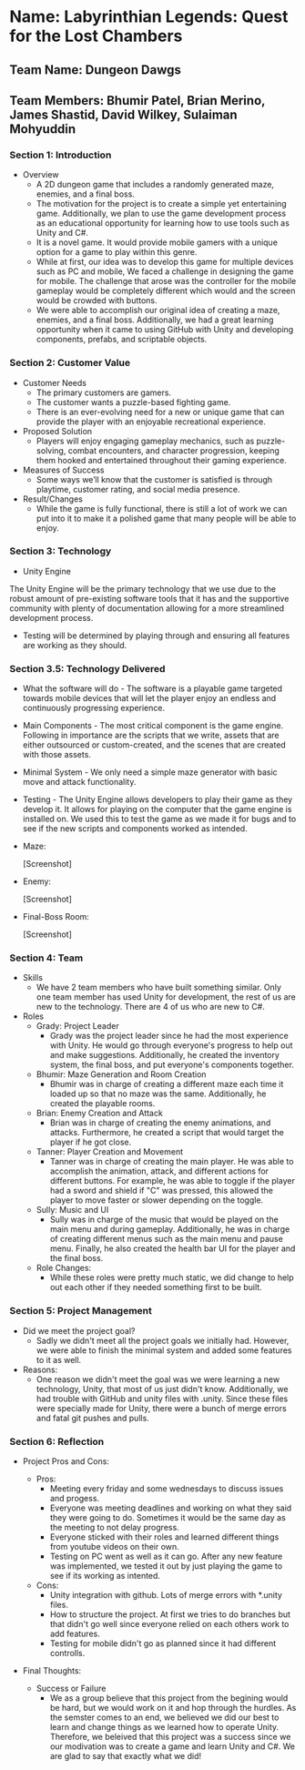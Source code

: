 # Name: Labyrinthian Legends: Quest for the Lost Chambers

## Team Name: Dungeon Dawgs

## Team Members: Bhumir Patel, Brian Merino, James Shastid, David Wilkey, Sulaiman Mohyuddin

### Section 1: Introduction
* Overview
    * A 2D dungeon game that includes a randomly generated maze, enemies, and a final boss.
    * The motivation for the project is to create a simple yet entertaining game. Additionally, we plan to use the game development process as an educational opportunity for learning how to use tools such as Unity and C#.
    * It is a novel game. It would provide mobile gamers with a unique option for a game to play within this genre.
    * While at first, our idea was to develop this game for multiple devices such as PC and mobile, We faced a challenge in designing the game for mobile. The challenge that arose was the controller for the mobile gameplay would be completely different which would and the screen would be crowded with buttons.
    * We were able to accomplish our original idea of creating a maze, enemies, and a final boss. Additionally, we had a great learning opportunity when it came to using GitHub with Unity and developing components, prefabs, and scriptable objects.

### Section 2: Customer Value
* Customer Needs
    * The primary customers are gamers.
    * The customer wants a puzzle-based fighting game.
    * There is an ever-evolving need for a new or unique game that can provide the player with an enjoyable recreational experience.
* Proposed Solution
    * Players will enjoy engaging gameplay mechanics, such as puzzle-solving, combat encounters, and character progression, keeping them hooked and entertained throughout their gaming experience.
* Measures of Success
    * Some ways we’ll know that the customer is satisfied is through playtime, customer rating, and social media presence.
* Result/Changes
    * While the game is fully functional, there is still a lot of work we can put into it to make it a polished game that many people will be able to enjoy. 

### Section 3: Technology
* Unity Engine

The Unity Engine will be the primary technology that we use due to the robust amount of pre-existing software tools that it has and the supportive community with plenty of documentation allowing for a more streamlined development process.

* Testing will be determined by playing through and ensuring all features are working as they should.
### Section 3.5: Technology Delivered
* What the software will do - The software is a playable game targeted towards mobile devices that will let the player enjoy an endless and continuously progressing experience.
* Main Components - The most critical component is the game engine. Following in importance are the scripts that we write, assets that are either outsourced or custom-created, and the scenes that are created with those assets.
* Minimal System - We only need a simple maze generator with basic move and attack functionality.
* Testing - The Unity Engine allows developers to play their game as they develop it. It allows for playing on the computer that the game engine is installed on. We used this to test the game as we made it for bugs and to see if the new scripts and components worked as intended.

* Maze:

    [Screenshot]

* Enemy:

    [Screenshot]

* Final-Boss Room:

    [Screenshot]

### Section 4: Team
* Skills
    * We have 2 team members who have built something similar. Only one team member has used Unity for development, the rest of us are new to the technology. There are 4 of us who are new to C#.
* Roles
    * Grady: Project Leader
        * Grady was the project leader since he had the most experience with Unity. He would go through everyone's progress to help out and make suggestions. Additionally, he created the inventory system, the final boss, and put everyone's components together.
    * Bhumir: Maze Generation and Room Creation
        * Bhumir was in charge of creating a different maze each time it loaded up so that no maze was the same. Additionally, he created the playable rooms.
    * Brian: Enemy Creation and Attack
        * Brian was in charge of creating the enemy animations, and attacks. Furthermore, he created a script that would target the player if he got close.
    * Tanner: Player Creation and Movement
        * Tanner was in charge of creating the main player. He was able to accomplish the animation, attack, and different actions for different buttons. For example, he was able to toggle if the player had a sword and shield if "C" was pressed, this allowed the player to move faster or slower depending on the toggle.
    * Sully: Music and UI
        * Sully was in charge of the music that would be played on the main menu and during gameplay. Additionally, he was in charge of creating different menus such as the main menu and pause menu. Finally, he also created the health bar UI for the player and the final boss.
    * Role Changes:
        * While these roles were pretty much static, we did change to help out each other if they needed something first to be built. 

### Section 5: Project Management
  * Did we meet the project goal?
      * Sadly we didn't meet all the project goals we initially had. However, we were able to finish the minimal system and added some features to it as well.
  * Reasons:
      * One reason we didn't meet the goal was we were learning a new technology, Unity, that most of us just didn't know. Additionally, we had trouble with GitHub and unity files with .unity. Since these files were specially made for Unity, there were a bunch of merge errors and fatal git pushes and pulls.
        
### Section 6: Reflection
  * Project Pros and Cons:
      * Pros:
          * Meeting every friday and some wednesdays to discuss issues and progess.
          * Everyone was meeting deadlines and working on what they said they were going to do. Sometimes it would be the same day as the meeting to not delay progress.
          * Everyone sticked with their roles and learned different things from youtube videos on their own.
          * Testing on PC went as well as it can go. After any new feature was implemented, we tested it out by just playing the game to see if its working as intented.
      * Cons:
          * Unity integration with github. Lots of merge errors with *.unity files.
          * How to structure the project. At first we tries to do branches but that didn't go well since everyone relied on each others work to add features.
          * Testing for mobile didn't go as planned since it had different controlls. 

  * Final Thoughts:
      * Success or Failure
          * We as a group believe that this project from the begining would be hard, but we would work on it and hop through the hurdles. As the semster comes to an end, we believed we did our best to learn and change things as we learned how to operate Unity. Therefore, we beleived that this project was a success since we our modivation was to create a game and learn Unity and C#. We are glad to say that exactly what we did!
            
